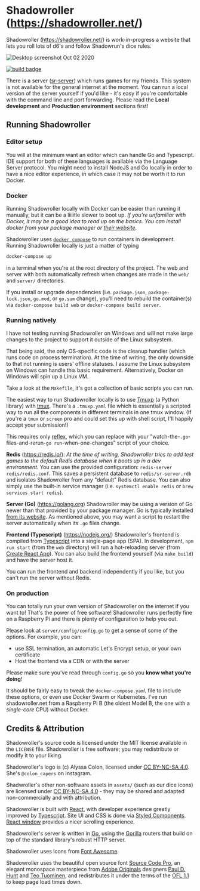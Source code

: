 # Shadowroller (https://shadowroller.net/)

Shadowroller (https://shadowroller.net/) is work-in-progress a website that lets you roll lots of d6's and follow Shadowrun's dice rules.

![Desktop screenshot Oct 02 2020](https://user-images.githubusercontent.com/1468114/94968996-ea440600-04cf-11eb-97eb-faca0af677f3.png)

[![build badge](https://github.com/SnirkImmington/shadowroller/actions/workflows/ci.yml/badge.svg)](https://github.com/SnirkImmington/shadowroller/actions/workflows/ci.yml)

There is a server ([sr-server](https://github.com/SnirkImmington/sr-server)) which runs games for my friends.
This system is not available for the general internet at the moment.
You can run a local version of the server yourself if you'd like - it's easy if
you're comfortable with the command line and port forwarding. Please read the
**Local development** and **Production environment** sections first!

## Running Shadowroller

### Editor setup

You will at the minimum want an editor which can handle Go and Typescript. IDE
support for both of these languages is available via the Language Server
protocol. You might need to install NodeJS and Go locally in order to have a
nice editor experience, in which case it may not be worth it to run Docker.

### Docker

Running Shadowroller locally with Docker can be easier than running it manually,
but it can be a liiiitle slower to boot up.
_If you're unfamiliar with Docker, it may be a good idea to read up on the
basics. You can install docker from your package manager or
[their website](https://www.docker.com/get-started)._

Shadowroller uses [`docker compose`](https://docs.docker.com/compose/) to run
containers in development. Running Shadowroller locally is just a matter of
typing

```bash
docker-compose up
```

in a terminal when you're at the root directory of the project. The web and
server with both automatically refresh when changes are made in the `web/` and
`server/` directories.

If you install or upgrade dependencies (i.e. `package.json`,
`package-lock.json`, `go.mod`, or `go.sum` change), you'll need to rebuild the
container(s) via `docker-compose build web` or `docker-compose build server`.

### Running natively

I have not testing running Shadowroller on Windows and will not make large
changes to the project to support it outside of the Linux subsystem.

That being said, the only OS-specific code is the cleanup handler (which runs
code on process termination). At the time of writing, the only downside to that
not running is users' offline statuses. I assume the Linux subsystem on Windows
can handle this basic requirement. Alternatively, Docker on Windows will spin up
a Linux VM.

Take a look at the `Makefile`, it's got a collection of basic scripts you can run.

The easiest way to run Shadowroller locally is to use
[Tmuxp](https://tmuxp.git-pull.com/about.html) (a Python library) with
[tmux](https://github.com/tmux/tmux). There's a `.tmuxp.yaml` file which is
essentially a scripted way to run all the components in different terminals in
one tmux window. (If you're a `tmux` or `screen` pro and could set this up with
shell script, I'll happily accept your submission!)

This requires only
[reflex](https://github.com/cespare/reflex), which you can replace with your
"watch-the-`.go`-files-and-rerun-`go run`-when-one-changes" script of your choice.

**Redis** (https://redis.io/):
_At the time of writing, Shadowroller tries to add test games to the default Redis_
_database when it boots up in a dev environment._
You can use the provided configuration: `redis-server redis/redis.conf`. This
saves a persistent database to `redis/sr-server.rdb` and isolates Shadowroller
from any "default" Redis database. You can also simply use the built-in service
manager (i.e. `systemctl enable redis` or `brew services start redis`).

**Server (Go)** (https://golang.org)
Shadowroller may be using a version of Go newer than that provided by your
package manager. Go is typically installed
[from its website](https://golang.org/doc/install). As mentioned above, you may
want a script to restart the server automatically when its `.go` files change.

**Frontend (Typescript)** (https://nodejs.org/)
Shadowroller's frontend is compiled from
[Typescript](https://typescriptlang.org) into a single-page app (SPA). In
development, `npm run start` (from the `web` directory) will run a hot-reloading
server (from [Create React App](https://create-react-app.dev)). You can also
build the frontend yourself (via `make build`) and have the server host it.

You can run the frontend and backend independently if you like, but you can't
run the server without Redis.

### On production

You can totally run your own version of Shadowroller on the internet if you want
to! That's the power of free software! Shadowroller runs perfectly fine on a
Raspberry Pi and there is plenty of configuration to help you out.

Please look at `server/config/config.go` to get a sense of some of the options.
For example, you can:
- use SSL termination, an automatic Let's Encrypt setup, or your own certificate
- Host the frontend via a CDN or with the server

Please make sure you've read through `config.go` so you **know what you're doing**!

It should be fairly easy to tweak the `docker-compose.yaml` file to include
these options, or even use Docker Swarm or Kubernetes. I've run shadowroller.net
from a Raspberry Pi B (the oldest Model B, the one with a _single-core_ CPU)
without Docker.

## Credits & Attribution

Shadowroller's source code is licensed under the MIT license available in the
`LICENSE` file. Shadowroller is free software; you may redistribute or modify it
to your liking.

Shadowroller's logo is (c) Alyssa Colon, licensed under
[CC BY-NC-SA 4.0](https://creativecommons.org/licenses/by-nc-sa/4.0/).
She's `@colon_capers` on Instagram.

Shadwroller's other non-software assets in `assets/` (such as our dice icons) are licensed under
[CC BY-NC-SA 4.0](https://creativecommons.org/licenses/by-nc-sa/4.0/) - they may
be shared and adapted non-commercially and with attribution.

Shadowroller is built with [React](https://reactjs.org), with developer experience
greatly improved by [Typescript](https://typescriptlang.org/).
Site UI and CSS is done via [Styled Components](https://styled-components.com).
[React window](https://react-window.now.sh/) provides a nicer scrolling experience.

Shadowroller's server is written in [Go](https://golang.org/), using the
[Gorilla](https://github.com/gorilla) routers that build on top of the standard
library's robust HTTP server.

Shadowroller uses icons from [Font Awesome](https://fontawesome.com).

Shadowroller uses the beautiful open source font
[Source Code Pro](https://github.com/adobe-fonts/source-code-pro), an elegant
monospace masterpiece from
[Adobe Originals](https://fonts.adobe.com/foundries/adobe) designers
[Paul D. Hunt](https://fonts.adobe.com/designers/paul-d-hunt) and
[Teo Tuominen](https://fonts.adobe.com/designers/teo-tuominen),
and redistributes it under the terms of the
[OFL 1.1](https://scripts.sil.org/cms/scripts/page.php?site_id=nrsi&id=OFL)
to keep page load times down.
